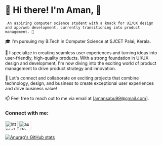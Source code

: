 # 👋 Hi there! I'm Aman, 💼

     An aspiring computer science student with a knack for UI/UX design and app/web development, currently transitioning into product management. 💼


🎓 I'm pursuing my B.Tech in Computer Science at SJCET Palai, Kerala.

🚀 I specialize in creating seamless user experiences and turning ideas into user-friendly, high-quality products. With a strong foundation in UI/UX design and development, I'm now diving into the exciting world of product management to drive product strategy and innovation.
    
🌟 Let's connect and collaborate on exciting projects that combine technology, design, and business to create exceptional user experiences and drive business value!

📫 Feel free to reach out to me via email at [amansabu99@gmail.com].

<h3 align="left">Connect with me:</h3>
<p align="left">
  <a href="https://linkedin.com/in/https://www.linkedin.com/in/aman-sabu-9b775b279/" target="_blank">
    <img align="center" src="https://raw.githubusercontent.com/rahuldkjain/github-profile-readme-generator/master/src/images/icons/Social/linked-in-alt.svg" alt="https://www.linkedin.com/in/aman-sabu-9b775b279/" height="30" width="40" />
  </a>
  <a href="https://instagram.com/aman.kappoore" target="_blank">
    <img align="center" src="https://raw.githubusercontent.com/rahuldkjain/github-profile-readme-generator/master/src/images/icons/Social/instagram.svg" alt="auztn_" height="30" width="40" />
  </a>
</p>



[![Anurag's GitHub stats](https://github-readme-stats.vercel.app/api?username=amankappooresabu&show_icons=true&theme=dark)](https://github.com/anuraghazra/github-readme-stats)

